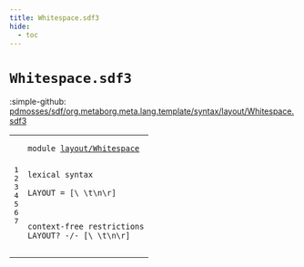 ```yaml
---
title: Whitespace.sdf3
hide:
  - toc
---
```


# `Whitespace.sdf3`

:simple-github: [pdmosses/sdf/org.metaborg.meta.lang.template/syntax/layout/Whitespace.sdf3]

[pdmosses/sdf/org.metaborg.meta.lang.template/syntax/layout/Whitespace.sdf3]: https://github.com/pdmosses/sdf/blob/master/org.metaborg.meta.lang.template/syntax/layout/Whitespace.sdf3 "The source file on GitHub"

<div class="sdf3"><table class="highlighttable"><tbody><tr><td class="linenos"><div class="linenodiv"><pre><span></span>1
2
3
4
5
6
7
</pre></div></td>
<td class="code"><pre><code><span class="keyword">module</span> <a href="../Comments.sdf3/#layout/Whitespace_34_51" id="layout/Whitespace_7_24" title="Referenced at ../Comments.sdf3 line 4; ../../constants/IntCon.sdf3 line 3">layout/Whitespace</a> 
    
<span class="keyword">lexical syntax</span>    
    <span class="keyword">LAYOUT</span> = [\ \t\n\r]

<span class="keyword">context-free restrictions</span>
    <span class="keyword">LAYOUT</span>? -/- [\ \t\n\r] 
</code></pre></td></tr></tbody></table></div>